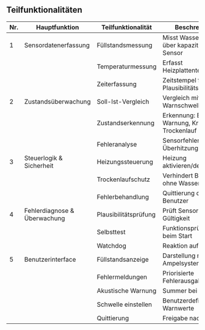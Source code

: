 ## Teilfunktionalitäten
| **Nr.** | **Hauptfunktion** | **Teilfunktionalität** | **Beschreibung** |
|----------|-------------------|------------------------|------------------|
| 1 | Sensordatenerfassung | Füllstandsmessung | Misst Wasserstand über kapazitiven Sensor |
|   |   | Temperaturmessung | Erfasst Heizplattentemperatur |
|   |   | Zeiterfassung | Zeitstempel für Plausibilitätsprüfungen |
| 2 | Zustandsüberwachung | Soll-Ist-Vergleich | Vergleich mit Warnschwellen |
|   |   | Zustandserkennung | Erkennung: Bereit, Warnung, Kritisch, Trockenlauf |
|   |   | Fehleranalyse | Sensorfehler, Überhitzung |
| 3 | Steuerlogik & Sicherheit | Heizungssteuerung | Heizung aktivieren/deaktivieren |
|   |   | Trockenlaufschutz | Verhindert Betrieb ohne Wasser |
|   |   | Fehlerbehandlung | Quittierung durch Benutzer |
| 4 | Fehlerdiagnose & Überwachung | Plausibilitätsprüfung | Prüft Sensorwerte auf Gültigkeit |
|   |   | Selbsttest | Funktionsprüfung beim Start |
|   |   | Watchdog | Reaktion auf Ausfälle |
| 5 | Benutzerinterface | Füllstandsanzeige | Darstellung ml/% mit Ampelsystem |
|   |   | Fehlermeldungen | Priorisierte Fehlerausgabe |
|   |   | Akustische Warnung | Summer bei Warnung |
|   |   | Schwelle einstellen | Benutzerdefinierbare Warnwerte |
|   |   | Quittierung | Freigabe nach Fehler |

